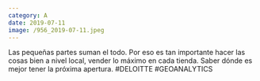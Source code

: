 ```yaml
--- 
category: A 
date: 2019-07-11 
image: /956_2019-07-11.jpeg 
--- 
```


Las pequeñas partes suman el todo. Por eso es tan importante hacer las cosas bien a nivel local, vender lo máximo en cada tienda.  Saber dónde es mejor tener la próxima apertura. #DELOITTE #GEOANALYTICS